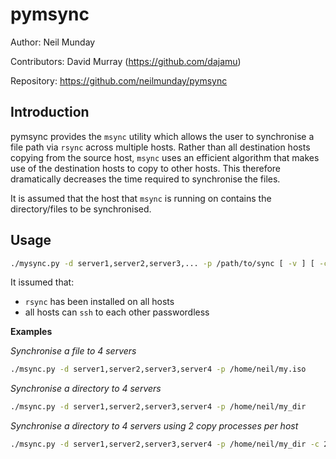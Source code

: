 pymsync
=======

Author: Neil Munday

Contributors: David Murray (https://github.com/dajamu)

Repository: https://github.com/neilmunday/pymsync

Introduction
------------

pymsync provides the `msync` utility which allows the user to synchronise a file path via `rsync` across multiple hosts. Rather than all destination hosts copying from the source host, `msync` uses an efficient algorithm that makes use of the destination hosts to copy to other hosts. This therefore dramatically decreases the time required to synchronise the files.

It is assumed that the host that `msync` is running on contains the directory/files to be synchronised.

Usage
-----

```bash
./mysync.py -d server1,server2,server3,... -p /path/to/sync [ -v ] [ -c copiesPerHost ]
```
It issumed that:
* `rsync` has been installed on all hosts
* all hosts can `ssh` to each other passwordless

**Examples**

*Synchronise a file to 4 servers*

```bash
./msync.py -d server1,server2,server3,server4 -p /home/neil/my.iso
```

*Synchronise a directory to 4 servers*

```bash
./msync.py -d server1,server2,server3,server4 -p /home/neil/my_dir
```

*Synchronise a directory to 4 servers using 2 copy processes per host*

```bash
./msync.py -d server1,server2,server3,server4 -p /home/neil/my_dir -c 2
```
